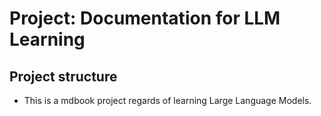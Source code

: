 # Project: Documentation for LLM Learning

## Project structure

- This is a mdbook project regards of learning Large Language Models.
